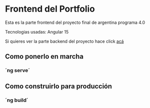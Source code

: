 # Frontend del Portfolio
Esta es la parte frontend del proyecto final de argentina programa 4.0

Tecnologias usadas: Angular 15

Si quieres ver la parte backend del proyecto hace click <a href="https://github.com/AngelesDev/Portfolio-Backend" target="_blank" rel="noopener noreferrer">acá</a>

## Como ponerlo en marcha

### ´ng serve´

## Como construirlo para producción

### ´ng build´
